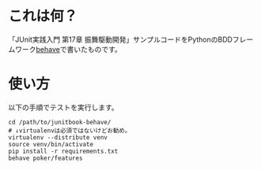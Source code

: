 # これは何？ #
「JUnit実践入門 第17章 振舞駆動開発」サンプルコードをPythonのBDDフレームワーク[behave](http://pythonhosted.org/behave/)で書いたものです。

# 使い方 #

以下の手順でテストを実行します。

```
cd /path/to/junitbook-behave/
# ↓virtualenvは必須ではないけどお勧め。
virtualenv --distribute venv
source venv/bin/activate
pip install -r requirements.txt
behave poker/features
```
